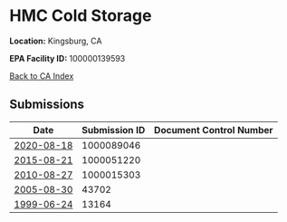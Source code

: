 # HMC Cold Storage

**Location:** Kingsburg, CA

**EPA Facility ID:** 100000139593

[Back to CA Index](../../index.md)

## Submissions

| Date | Submission ID | Document Control Number |
|------|--------------|-------------------------|
| [2020-08-18](submissions/1000089046.md) | 1000089046 |  |
| [2015-08-21](submissions/1000051220.md) | 1000051220 |  |
| [2010-08-27](submissions/1000015303.md) | 1000015303 |  |
| [2005-08-30](submissions/43702.md) | 43702 |  |
| [1999-06-24](submissions/13164.md) | 13164 |  |
